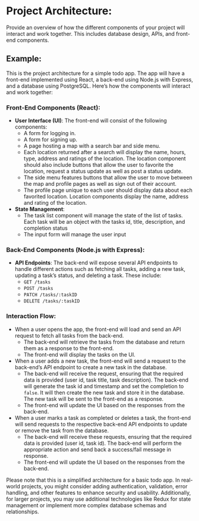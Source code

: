 # Project Architecture: 

Provide an overview of how the different components of your project will interact and work together. This includes database design, APIs, and front-end components.

## Example: 
This is the project architecture for a simple todo app. The app will have a front-end implemented using React, a back-end using Node.js with Express, and a database using PostgreSQL. Here’s how the components will interact and work together:

### Front-End Components (React):
* **User Interface (UI)**: The front-end will consist of the following components:
   *  A form for logging in.
   *  A form for signing up.
   *  A page hosting a map with a search bar and side menu.
   *  Each location returned after a search will display the name, hours, type, address and ratings of the location. 
   The location component should also include buttons that allow the user to favorite the location, request a status update as well as post a status update. 
   *  The side menu features buttons that allow the user to move between the map and profile pages as well as sign out of their account. 
   *  The profile page unique to each user should display data about each favorited location. Location components display the name, address and rating of the location.
* **State Management**:
   * The task list component will manage the state of the list of tasks. Each task will be an object with the tasks id, title, description, and completion status
   * The input form will manage the user input

### Back-End Components (Node.js with Express):
* **API Endpoints**: The back-end will expose several API endpoints to handle different actions such as fetching all tasks, adding a new task, updating a task’s status, and deleting a task. These include:
    * `GET /tasks`
    * `POST /tasks`
    * `PATCH /tasks/:taskID`
    * `DELETE /tasks/:taskID`

### Interaction Flow:
* When a user opens the app, the front-end will load and send an API request to fetch all tasks from the back-end. 
    * The back-end will retrieve the tasks from the database and return them as a response to the front-end.
    * The front-end will display the tasks on the UI.
* When a user adds a new task, the front-end will send a request to the back-end’s API endpoint to create a new task in the database.
    * The back-end will receive the request, ensuring that the required data is provided (user id, task title, task description). The back-end will generate the task id and timestamp and set the completion to `false`. It will then create the new task and store it in the database. The new task will be sent to the front-end as a response.
    * The front-end will update the UI based on the responses from the back-end.
* When a user marks a task as completed or deletes a task, the front-end will send requests to the respective back-end API endpoints to update or remove the task from the database.
    * The back-end will receive these requests, ensuring that the required data is provided (user id, task id). The back-end will perform the appropriate action and send back a success/fail message in response.
    * The front-end will update the UI based on the responses from the back-end.

Please note that this is a simplified architecture for a basic todo app. In real-world projects, you might consider adding authentication, validation, error handling, and other features to enhance security and usability. Additionally, for larger projects, you may use additional technologies like Redux for state management or implement more complex database schemas and relationships.
